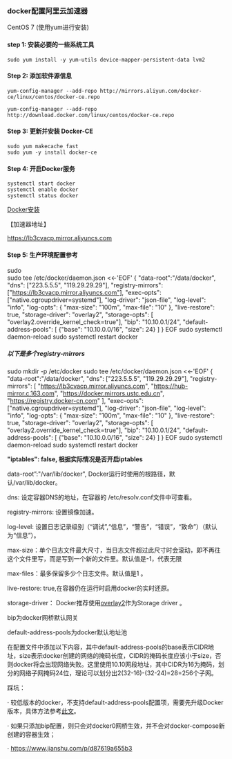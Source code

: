 ### docker配置阿里云加速器

CentOS 7 (使用yum进行安装)

#### step 1: 安装必要的一些系统工具

```shell
sudo yum install -y yum-utils device-mapper-persistent-data lvm2
```



#### Step 2: 添加软件源信息

```shell
yum-config-manager --add-repo http://mirrors.aliyun.com/docker-ce/linux/centos/docker-ce.repo

yum-config-manager --add-repo http://download.docker.com/linux/centos/docker-ce.repo
```



#### Step 3: 更新并安装 Docker-CE

```shell
sudo yum makecache fast
sudo yum -y install docker-ce
```



####  Step 4: 开启Docker服务

```shell
systemctl start docker 
systemctl enable docker
systemctl status docker 
```

[Docker安装](https://developer.aliyun.com/article/625258?spm=5176.21213303.J_6704733920.10.1c6c3edacyu9X1&scm=20140722.S_community@@文章@@625258._.ID_community@@文章@@625258-RL_docker安装-LOC_main-OR_ser-V_2-P0_1)

【加速器地址】

https://lb3cvacp.mirror.aliyuncs.com

#### Step 5: 生产环境配置参考

sudo 	
sudo tee /etc/docker/daemon.json <<-'EOF'
{
 "data-root":"/data/docker",
 "dns": ["223.5.5.5", "119.29.29.29"],
 "registry-mirrors": ["https://lb3cvacp.mirror.aliyuncs.com"],
 "exec-opts": ["native.cgroupdriver=systemd"],
 "log-driver": "json-file",
 "log-level": "info",
 "log-opts": {
  "max-size": "100m",
  "max-file": "10"
 },
 "live-restore": true,
 "storage-driver": "overlay2",
 "storage-opts": [ "overlay2.override_kernel_check=true"],
 "bip": "10.10.0.1/24",
 "default-address-pools": [
   {"base": "10.10.0.0/16", "size": 24}
  ]
}
EOF
sudo systemctl daemon-reload
sudo systemctl restart docker

##### 以下是多个registry-mirrors

sudo mkdir -p /etc/docker
sudo tee /etc/docker/daemon.json <<-'EOF'
{
 "data-root":"/data/docker",
 "dns": ["223.5.5.5", "119.29.29.29"],
 "registry-mirrors": [
   "https://lb3cvacp.mirror.aliyuncs.com",
   "https://hub-mirror.c.163.com",
   "https://docker.mirrors.ustc.edu.cn",
   "https://registry.docker-cn.com"
],
 "exec-opts": ["native.cgroupdriver=systemd"],
 "log-driver": "json-file",
 "log-level": "info",
 "log-opts": {
  "max-size": "100m",
  "max-file": "10"
 },
 "live-restore": true,
 "storage-driver": "overlay2",
 "storage-opts": [ "overlay2.override_kernel_check=true"],
 "bip": "10.10.0.1/24",
 "default-address-pools": [
   {"base": "10.10.0.0/16", "size": 24}
  ]
}
EOF
sudo systemctl daemon-reload
sudo systemctl restart docker



**"iptables": false, 根据实际情况是否开启iptables**

data-root”:"/var/lib/docker", Docker运行时使用的根路径，默认/var/lib/docker。

dns: 设定容器DNS的地址，在容器的 /etc/resolv.conf文件中可查看。

registry-mirrors: 设置镜像加速。

log-level: 设置日志记录级别（“调试”,“信息”，“警告”，“错误”，“致命”）（默认为“信息”）。

max-size：单个日志文件最大尺寸，当日志文件超过此尺寸时会滚动，即不再往这个文件里写，而是写到一个新的文件里。默认值是-1，代表无限 

max-files：最多保留多少个日志文件。默认值是1 。

live-restore: true,在容器仍在运行时启用docker的实时还原。

storage-driver： Docker推荐使用[overlay2](https://docs.docker.com/storage/storagedriver/overlayfs-driver/#configure-docker-with-the-overlay-or-overlay2-storage-driver)作为Storage driver 。

bip为docker网桥默认网关

default-address-pools为docker默认地址池

在配置文件中添加以下内容，其中default-address-pools的base表示CIDR地址，size表示docker创建的网络的掩码长度，CIDR的掩码长度应该小于size，否则docker将会出现网络失败。这里使用10.10网段地址，其中CIDR为16为掩码，划分的网络子网掩码24位，理论可以划分出2(32-16)-(32-24)=28=256个子网。

踩坑：

· 较低版本的docker，不支持default-address-pools配置项，需要先升级Docker版本，具体方法参考[此文](https://links.jianshu.com/go?to=https%3A%2F%2Fwww.cnblogs.com%2FPatrickLiu%2Fp%2F13901520.html)。

· 如果只添加bip配置，则只会对docker0网桥生效，并不会对docker-compose新创建的容器生效；

· https://www.jianshu.com/p/d87619a655b3